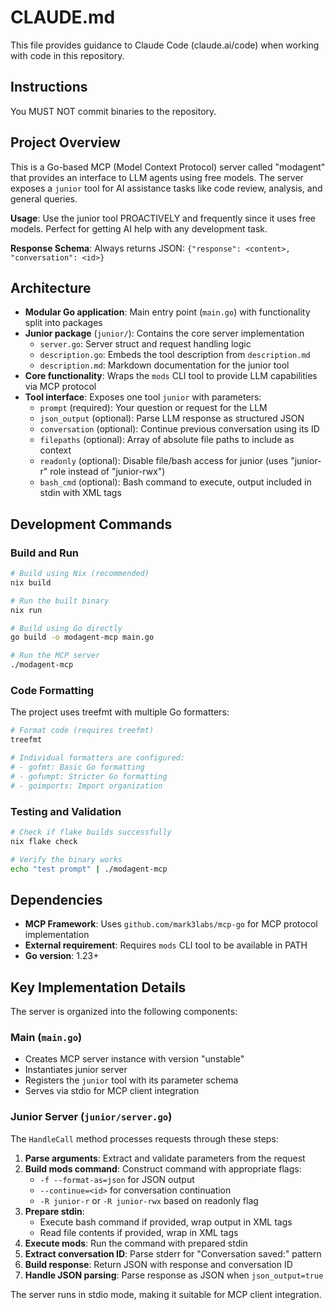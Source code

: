 # CLAUDE.md

This file provides guidance to Claude Code (claude.ai/code) when working with code in this repository.

## Instructions

You MUST NOT commit binaries to the repository.

## Project Overview

This is a Go-based MCP (Model Context Protocol) server called "modagent" that provides an interface to LLM agents using free models. The server exposes a `junior` tool for AI assistance tasks like code review, analysis, and general queries.

**Usage**: Use the junior tool PROACTIVELY and frequently since it uses free models. Perfect for getting AI help with any development task.

**Response Schema**: Always returns JSON: `{"response": <content>, "conversation": <id>}`

## Architecture

- **Modular Go application**: Main entry point (`main.go`) with functionality split into packages
- **Junior package** (`junior/`): Contains the core server implementation
  - `server.go`: Server struct and request handling logic
  - `description.go`: Embeds the tool description from `description.md`
  - `description.md`: Markdown documentation for the junior tool
- **Core functionality**: Wraps the `mods` CLI tool to provide LLM capabilities via MCP protocol
- **Tool interface**: Exposes one tool `junior` with parameters:
  - `prompt` (required): Your question or request for the LLM
  - `json_output` (optional): Parse LLM response as structured JSON
  - `conversation` (optional): Continue previous conversation using its ID
  - `filepaths` (optional): Array of absolute file paths to include as context
  - `readonly` (optional): Disable file/bash access for junior (uses "junior-r" role instead of "junior-rwx")
  - `bash_cmd` (optional): Bash command to execute, output included in stdin with XML tags

## Development Commands

### Build and Run

```bash
# Build using Nix (recommended)
nix build

# Run the built binary
nix run

# Build using Go directly
go build -o modagent-mcp main.go

# Run the MCP server
./modagent-mcp
```

### Code Formatting

The project uses treefmt with multiple Go formatters:

```bash
# Format code (requires treefmt)
treefmt

# Individual formatters are configured:
# - gofmt: Basic Go formatting
# - gofumpt: Stricter Go formatting
# - goimports: Import organization
```

### Testing and Validation

```bash
# Check if flake builds successfully
nix flake check

# Verify the binary works
echo "test prompt" | ./modagent-mcp
```

## Dependencies

- **MCP Framework**: Uses `github.com/mark3labs/mcp-go` for MCP protocol implementation
- **External requirement**: Requires `mods` CLI tool to be available in PATH
- **Go version**: 1.23+

## Key Implementation Details

The server is organized into the following components:

### Main (`main.go`)
- Creates MCP server instance with version "unstable"
- Instantiates junior server
- Registers the `junior` tool with its parameter schema
- Serves via stdio for MCP client integration

### Junior Server (`junior/server.go`)
The `HandleCall` method processes requests through these steps:

1. **Parse arguments**: Extract and validate parameters from the request
2. **Build mods command**: Construct command with appropriate flags:
   - `-f --format-as=json` for JSON output
   - `--continue=<id>` for conversation continuation
   - `-R junior-r` or `-R junior-rwx` based on readonly flag
3. **Prepare stdin**: 
   - Execute bash command if provided, wrap output in XML tags
   - Read file contents if provided, wrap in XML tags
4. **Execute mods**: Run the command with prepared stdin
5. **Extract conversation ID**: Parse stderr for "Conversation saved:" pattern
6. **Build response**: Return JSON with response and conversation ID
7. **Handle JSON parsing**: Parse response as JSON when `json_output=true`

The server runs in stdio mode, making it suitable for MCP client integration.


